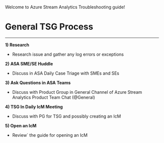 Welcome to Azure Stream Analytics Troubleshooting guide!  

# General TSG Process
____________________________

**1) Research**
-  Research issue and gather any log errors or exceptions

**2) ASA SME/SE Huddle** 
-  Discuss in ASA Daily Case Triage with SMEs and SEs

**3) Ask Questions in ASA Teams** 
-  Discuss with Product Group in General Channel of Azure Stream Analytics Product Team Chat (@General)

**4) TSG In Daily IcM Meeting** 
-  Discuss with PG for TSG and possibly creating an IcM

**5) Open an IcM** 
-  Review` the guide for opening an IcM